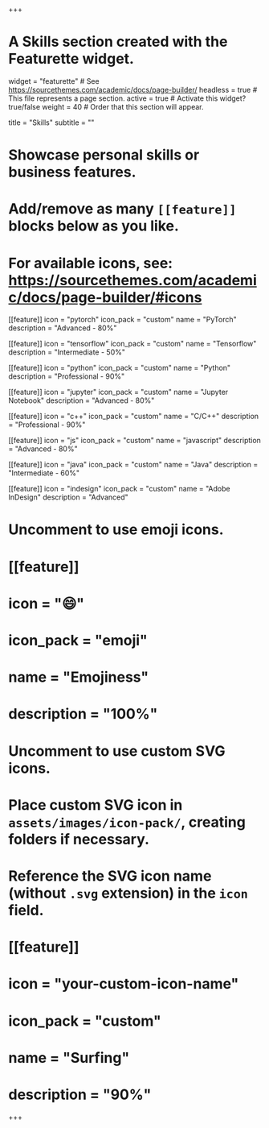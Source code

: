 +++
# A Skills section created with the Featurette widget.
widget = "featurette"  # See https://sourcethemes.com/academic/docs/page-builder/
headless = true  # This file represents a page section.
active = true  # Activate this widget? true/false
weight = 40  # Order that this section will appear.

title = "Skills"
subtitle = ""

# Showcase personal skills or business features.
# 
# Add/remove as many `[[feature]]` blocks below as you like.
# 
# For available icons, see: https://sourcethemes.com/academic/docs/page-builder/#icons

  
[[feature]]
  icon = "pytorch"
  icon_pack = "custom"
  name = "PyTorch"
  description = "Advanced - 80%"

[[feature]]
  icon = "tensorflow"
  icon_pack = "custom"
  name = "Tensorflow"
  description = "Intermediate - 50%"

[[feature]]
  icon = "python"
  icon_pack = "custom"
  name = "Python"
  description = "Professional - 90%"  

[[feature]]
  icon = "jupyter"
  icon_pack = "custom"
  name = "Jupyter Notebook"
  description = "Advanced - 80%"

[[feature]]
  icon = "c++"
  icon_pack = "custom"
  name = "C/C++"
  description = "Professional - 90%"
  
[[feature]]
  icon = "js"
  icon_pack = "custom"
  name = "javascript"
  description = "Advanced - 80%"

[[feature]]
  icon = "java"
  icon_pack = "custom"
  name = "Java"
  description = "Intermediate - 60%"
  
[[feature]]
  icon = "indesign"
  icon_pack = "custom"
  name = "Adobe InDesign"
  description = "Advanced"

# Uncomment to use emoji icons.
# [[feature]]
#  icon = ":smile:"
#  icon_pack = "emoji"
#  name = "Emojiness"
#  description = "100%"  

# Uncomment to use custom SVG icons.
# Place custom SVG icon in `assets/images/icon-pack/`, creating folders if necessary.
# Reference the SVG icon name (without `.svg` extension) in the `icon` field.
# [[feature]]
#  icon = "your-custom-icon-name"
#  icon_pack = "custom"
#  name = "Surfing"
#  description = "90%"

+++
